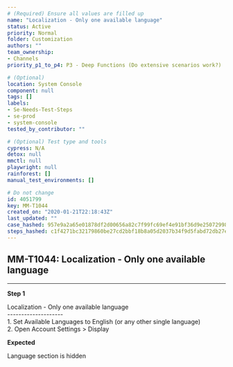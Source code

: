 ```yaml
---
# (Required) Ensure all values are filled up
name: "Localization - Only one available language"
status: Active
priority: Normal
folder: Customization
authors: ""
team_ownership: 
- Channels
priority_p1_to_p4: P3 - Deep Functions (Do extensive scenarios work?)

# (Optional)
location: System Console
component: null
tags: []
labels: 
- Se-Needs-Test-Steps
- se-prod
- system-console
tested_by_contributor: ""

# (Optional) Test type and tools
cypress: N/A
detox: null
mmctl: null
playwright: null
rainforest: []
manual_test_environments: []

# Do not change
id: 4051799
key: MM-T1044
created_on: "2020-01-21T22:18:43Z"
last_updated: ""
case_hashed: 957e9a2a65e01878df2d00656a82c7f99fc69ef4e91bf36d9e2507299834f8c8de5707ad851ce76c8e23ab87c6820fc6
steps_hashed: c1f4271bc32179860be27cd2bbf18b8a05d2037b34f9d5fabd72db27ee3cdadaae45a8893717379cdf20592d5cbc87a3
---
```


<!-- (Auto-generated) Based on frontmatter's "key" and "name" -->

## MM-T1044: Localization - Only one available language

---

**Step 1**

Localization - Only one available language\
\--------------------\
1\. Set Available Languages to English (or any other single language)\
2\. Open Account Settings > Display

**Expected**

Language section is hidden

